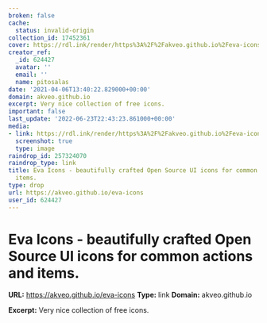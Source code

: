 ```yaml
---
broken: false
cache:
  status: invalid-origin
collection_id: 17452361
cover: https://rdl.ink/render/https%3A%2F%2Fakveo.github.io%2Feva-icons
creator_ref:
  _id: 624427
  avatar: ''
  email: ''
  name: pitosalas
date: '2021-04-06T13:40:22.829000+00:00'
domain: akveo.github.io
excerpt: Very nice collection of free icons.
important: false
last_update: '2022-06-23T22:43:23.861000+00:00'
media:
- link: https://rdl.ink/render/https%3A%2F%2Fakveo.github.io%2Feva-icons
  screenshot: true
  type: image
raindrop_id: 257324070
raindrop_type: link
title: Eva Icons - beautifully crafted Open Source UI icons for common actions and
  items.
type: drop
url: https://akveo.github.io/eva-icons
user_id: 624427
---
```


# Eva Icons - beautifully crafted Open Source UI icons for common actions and items.

**URL:** https://akveo.github.io/eva-icons
**Type:** link
**Domain:** akveo.github.io

**Excerpt:** Very nice collection of free icons.
